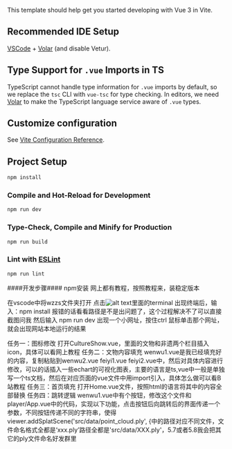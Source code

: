 
This template should help get you started developing with Vue 3 in Vite.

## Recommended IDE Setup

[VSCode](https://code.visualstudio.com/) + [Volar](https://marketplace.visualstudio.com/items?itemName=Vue.volar) (and disable Vetur).

## Type Support for `.vue` Imports in TS

TypeScript cannot handle type information for `.vue` imports by default, so we replace the `tsc` CLI with `vue-tsc` for type checking. In editors, we need [Volar](https://marketplace.visualstudio.com/items?itemName=Vue.volar) to make the TypeScript language service aware of `.vue` types.

## Customize configuration

See [Vite Configuration Reference](https://vitejs.dev/config/).

## Project Setup

```sh
npm install
```

### Compile and Hot-Reload for Development

```sh
npm run dev
```

### Type-Check, Compile and Minify for Production

```sh
npm run build
```

### Lint with [ESLint](https://eslint.org/)

```sh
npm run lint
```
####开发步骤####
npm安装 网上都有教程，按照教程来，装稳定版本

在vscode中将wzzs文件夹打开
点击![alt text](image.png)里面的terminal 
出现终端后，输入：npm install 
报错的话看看路径是不是出问题了，这个过程解决不了可以直接截图问我
然后输入 npm run dev
出现一个小网址，按住ctrl 鼠标单击那个网址，就会出现网站本地运行的结果

任务一：图标修改
    打开CultureShow.vue，里面的文物和非遗两个栏目插入icon，具体可以看网上教程
任务二：文物内容填充
    wenwu1.vue是我已经填充好的内容，复制粘贴到wenwu2.vue feiyi1.vue feiyi2.vue中，然后对具体内容进行修改，可以的话插入一些echart的可视化图表，主要的语言是ts,vue中一般是单独写一个ts文档，然后在对应页面的vue文件中用import引入，具体怎么做可以看B站教程
任务三：首页填充
    打开Home.vue文件，按照html的语言将其中的内容全部替换
任务四：跳转逻辑
    wenwu1.vue中有个按钮，修改这个文件和 player/App.vue中的代码，实现以下功能，点击按钮后向跳转后的界面传递一个参数，不同按钮传递不同的字符串，使得viewer.addSplatScene('src/data/point_cloud.ply', {中的路径对应不同文件，文件命名格式全都是‘xxx.ply’路径全都是'src/data/XXX.ply'，5.7或者5.8我会把其它的ply文件命名好发群里